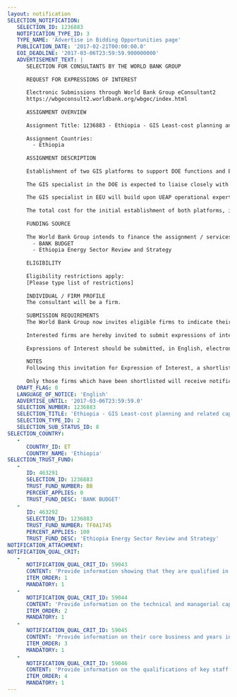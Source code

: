```yaml
---
layout: notification
SELECTION_NOTIFICATION: 
   SELECTION_ID: 1236883
   NOTIFICATION_TYPE_ID: 3
   TYPE_NAME: 'Advertise in Bidding Opportunities page'
   PUBLICATION_DATE: '2017-02-21T00:00:00.0'
   EOI_DEADLINE: '2017-03-06T23:59:59.900000000'
   ADVERTISEMENT_TEXT: |
      SELECTION FOR CONSULTANTS BY THE WORLD BANK GROUP
      
      REQUEST FOR EXPRESSIONS OF INTEREST
      
      Electronic Submissions through World Bank Group eConsultant2
      https://wbgeconsult2.worldbank.org/wbgec/index.html
      
      ASSIGNMENT OVERVIEW
      
      Assignment Title: 1236883 - Ethiopia - GIS Least-cost planning and related capacity building for Ethiopia for Grid and Off Grid Rollout
      
      Assignment Countries:
        - Ethiopia
      
      ASSIGNMENT DESCRIPTION
      
      Establishment of two GIS platforms to support DOE functions and EEU planning. The platforms will initially require the purchasing of basic hardware and software (1 computer, 1 server, 1 ArcGIS software per platform), and capacity building to provide the basis background for GIS-based planning and monitoring.  It is suggested to have one GIS specialist within the DOE as well as one within EEU to improve the utilitys planning capabilities. Over time, and in parallel with the modeling, adoption and implementation of a geospatial least-cost plan, GIS capacity and capability will be expanded and strengthened, particularly at the EEU level as the main implementing agency for grid rollout, in collaboration with and under the oversight of the DOE (Phase 2). The Consultant for capacity building could also conduct  in collaboration with the two GIS Specialists - an assessment of the costs associated with the expansion of GIS capacity (to occur under Phase 2) into a well-functioning and structured unit.
      
      The GIS specialist in the DOE is expected to liaise closely with the EEUs Department of UEAP and Distribution Operations to address data and methodology issues. During the first phase, the two Specialists will be trained on the use of GIS tools and standard operating, communication and monitoring procedures for the establishment of a working and collaborative relationship between the two counterparts at DOE and EEU necessary for the implementation and update of the least-cost plan. Furthermore, the focus of initial activities will be directed toward gathering GIS data layers sourced from various GOE ministries (Health, Education, Industry, agriculture, Census, Mapping Agency, and Local Governments) and assess possible data gaps.
      
      The GIS specialist in EEU will build upon UEAP operational expertise and take stock, consolidate and harmonize the GIS network mapping already available from the implementation of the Program and assess gaps, possible inconsistencies and any other relevant data issue. The GIS Specialist will become the focal point for the future expansion of the platform within EEU.
      
      The total cost for the initial establishment of both platforms, including capacity building, is estimated not to exceed US$120,000.
      
      FUNDING SOURCE
      
      The World Bank Group intends to finance the assignment / services described below under the following:
        - BANK BUDGET
        - Ethiopia Energy Sector Review and Strategy
      
      ELIGIBILITY
      
      Eligibility restrictions apply:
      [Please type list of restrictions]
      
      INDIVIDUAL / FIRM PROFILE
      The consultant will be a firm. 
      
      SUBMISSION REQUIREMENTS
      The World Bank Group now invites eligible firms to indicate their interest in providing the services.  Interested firms must provide information indicating that they are qualified to perform the services (brochures, description of similar assignments, experience in similar conditions, availability of appropriate skills among staff, etc. for firms; CV and cover letter for individuals).  Please note that the total size of all attachments should be less than 5MB.  Consultants may associate to enhance their qualifications.
      
      Interested firms are hereby invited to submit expressions of interest.
      
      Expressions of Interest should be submitted, in English, electronically through World Bank Group eConsultant2 (https://wbgeconsult2.worldbank.org/wbgec/index.html)
      
      NOTES
      Following this invitation for Expression of Interest, a shortlist of qualified firms will be formally invited to submit proposals. Shortlisting and selection will be subject to the availability of funding.
      
      Only those firms which have been shortlisted will receive notification. No debrief will be provided to firms which have not been shortlisted.
   DRAFT_FLAG: 0
   LANGUAGE_OF_NOTICE: 'English'
   ADVERTISE_UNTIL: '2017-03-06T23:59:59.0'
   SELECTION_NUMBER: 1236883
   SELECTION_TITLE: 'Ethiopia - GIS Least-cost planning and related capacity building for Ethiopia for Grid and Off Grid Rollout'
   SELECTION_TYPE_ID: 2
   SELECTION_SUB_STATUS_ID: 8
SELECTION_COUNTRY: 
   - 
      COUNTRY_ID: ET
      COUNTRY_NAME: 'Ethiopia'
SELECTION_TRUST_FUND: 
   - 
      ID: 463291
      SELECTION_ID: 1236883
      TRUST_FUND_NUMBER: BB
      PERCENT_APPLIES: 0
      TRUST_FUND_DESC: 'BANK BUDGET'
   - 
      ID: 463292
      SELECTION_ID: 1236883
      TRUST_FUND_NUMBER: TF0A1745
      PERCENT_APPLIES: 100
      TRUST_FUND_DESC: 'Ethiopia Energy Sector Review and Strategy'
NOTIFICATION_ATTACHMENT: 
NOTIFICATION_QUAL_CRIT: 
   - 
      NOTIFICATION_QUAL_CRIT_ID: 59043
      CONTENT: 'Provide information showing that they are qualified in the field of the assignment.'
      ITEM_ORDER: 1
      MANDATORY: 1
   - 
      NOTIFICATION_QUAL_CRIT_ID: 59044
      CONTENT: 'Provide information on the technical and managerial capabilities of the firm.'
      ITEM_ORDER: 2
      MANDATORY: 1
   - 
      NOTIFICATION_QUAL_CRIT_ID: 59045
      CONTENT: 'Provide information on their core business and years in business.'
      ITEM_ORDER: 3
      MANDATORY: 1
   - 
      NOTIFICATION_QUAL_CRIT_ID: 59046
      CONTENT: 'Provide information on the qualifications of key staff.'
      ITEM_ORDER: 4
      MANDATORY: 1
---
```

